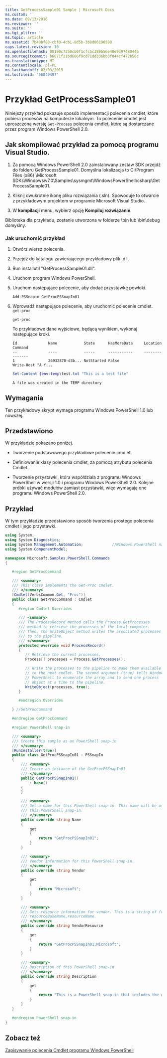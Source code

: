 ```yaml
---
title: GetProcessSample01 Sample | Microsoft Docs
ms.custom: ''
ms.date: 09/13/2016
ms.reviewer: ''
ms.suite: ''
ms.tgt_pltfrm: ''
ms.topic: article
ms.assetid: 7b48bf80-cbf0-4cb1-8d5b-3b8d06196598
caps.latest.revision: 10
ms.openlocfilehash: 00190c7350cb0f1cfc5c389b56e48e9397480446
ms.sourcegitcommit: b6871f21bd666f9cd71dd336bb3f844cf472b56c
ms.translationtype: MT
ms.contentlocale: pl-PL
ms.lasthandoff: 02/03/2019
ms.locfileid: "56849497"
---
```

# <a name="getprocesssample01-sample"></a>Przykład GetProcessSample01

Niniejszy przykład pokazuje sposób implementacji polecenia cmdlet, które pobiera procesów na komputerze lokalnym. To polecenie cmdlet jest uproszczoną wersję `Get-Process` polecenia cmdlet, które są dostarczane przez program Windows PowerShell 2.0.

## <a name="how-to-build-the-sample-by-using-visual-studio"></a>Jak skompilować przykład za pomocą programu Visual Studio.

1. Za pomocą Windows PowerShell 2.0 zainstalowany zestaw SDK przejdź do folderu GetProcessSample01. Domyślna lokalizacja to C:\Program Files (x86) \Microsoft SDKs\Windows\v7.0\Samples\sysmgmt\WindowsPowerShell\csharp\GetProcessSample01.

2. Kliknij dwukrotnie ikonę pliku rozwiązania (.sln). Spowoduje to otwarcie z przykładowym projektem w programie Microsoft Visual Studio.

3. W **kompilacji** menu, wybierz opcję **Kompiluj rozwiązanie**.

  Biblioteka dla przykładu, zostanie utworzona w folderze \bin lub \bin\debug domyślny.

### <a name="how-to-run-the-sample"></a>Jak uruchomić przykład

1. Otwórz wiersz polecenia.

2. Przejdź do katalogu zawierającego przykładowy plik .dll.

3. Run installutil "GetProcessSample01.dll".

4. Uruchom program Windows PowerShell.

5. Uruchom następujące polecenie, aby dodać przystawkę powłoki.

   `Add-PSSnapin GetProcPSSnapIn01`

6. Wprowadź następujące polecenie, aby uruchomić polecenie cmdlet. `get-proc`

   `get-proc`

   To przykładowe dane wyjściowe, będącą wynikiem, wykonaj następujące kroki.

   ```output
   Id              Name            State      HasMoreData     Location             Command
   --              ----            -----      -----------     --------             -------
   1               26932870-d3b... NotStarted False                                 Write-Host "A f...

   ```

   ```powershell
   Set-Content $env:temp\test.txt "This is a test file"
   ```

   ```output
   A file was created in the TEMP directory
   ```

## <a name="requirements"></a>Wymagania

Ten przykładowy skrypt wymaga programu Windows PowerShell 1.0 lub nowszej.

## <a name="demonstrates"></a>Przedstawiono

W przykładzie pokazano poniżej.

- Tworzenie podstawowego przykładowe polecenie cmdlet.

- Definiowanie klasy polecenia cmdlet, za pomocą atrybutu polecenia Cmdlet.

- Tworzenie przystawki, która współdziała z programu Windows PowerShell w wersji 1.0 i programu Windows PowerShell 2.0. Kolejne próbki używać modułów zamiast przystawki, więc wymagają one programu Windows PowerShell 2.0.

## <a name="example"></a>Przykład

W tym przykładzie przedstawiono sposób tworzenia prostego polecenia cmdlet i jego przystawki.

```csharp
using System;
using System.Diagnostics;
using System.Management.Automation;             //Windows PowerShell namespace
using System.ComponentModel;

namespace Microsoft.Samples.PowerShell.Commands
{

   #region GetProcCommand

   /// <summary>
   /// This class implements the Get-Proc cmdlet.
   /// </summary>
   [Cmdlet(VerbsCommon.Get, "Proc")]
   public class GetProcCommand : Cmdlet
   {
      #region Cmdlet Overrides

      /// <summary>
      /// The ProcessRecord method calls the Process.GetProcesses
      /// method to retrieve the processes of the local computer.
      /// Then, the WriteObject method writes the associated processes
      /// to the pipeline.
      /// </summary>
      protected override void ProcessRecord()
      {
         // Retrieve the current processes.
         Process[] processes = Process.GetProcesses();

         // Write the processes to the pipeline to make them available
         // to the next cmdlet. The second argument (true) tells Windows
         // PowerShell to enumerate the array and to send one process
         // object at a time to the pipeline.
         WriteObject(processes, true);
      }

      #endregion Overrides

   } //GetProcCommand

   #endregion GetProcCommand

   #region PowerShell snap-in

   /// <summary>
   /// Create this sample as an PowerShell snap-in
   /// </summary>
   [RunInstaller(true)]
   public class GetProcPSSnapIn01 : PSSnapIn
   {
       /// <summary>
       /// Create an instance of the GetProcPSSnapIn01
       /// </summary>
       public GetProcPSSnapIn01()
           : base()
       {
       }

       /// <summary>
       /// Get a name for this PowerShell snap-in. This name will be used in registering
       /// this PowerShell snap-in.
       /// </summary>
       public override string Name
       {
           get
           {
               return "GetProcPSSnapIn01";
           }
       }

       /// <summary>
       /// Vendor information for this PowerShell snap-in.
       /// </summary>
       public override string Vendor
       {
           get
           {
               return "Microsoft";
           }
       }

       /// <summary>
       /// Gets resource information for vendor. This is a string of format:
       /// resourceBaseName,resourceName.
       /// </summary>
       public override string VendorResource
       {
           get
           {
               return "GetProcPSSnapIn01,Microsoft";
           }
       }

       /// <summary>
       /// Description of this PowerShell snap-in.
       /// </summary>
       public override string Description
       {
           get
           {
               return "This is a PowerShell snap-in that includes the get-proc cmdlet.";
           }
       }
   }

   #endregion PowerShell snap-in
}
```

## <a name="see-also"></a>Zobacz też

[Zapisywanie polecenia Cmdlet programu Windows PowerShell](./writing-a-windows-powershell-cmdlet.md)